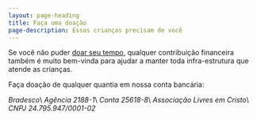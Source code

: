 ```yaml
---
layout: page-heading
title: Faça uma doação
page-description: Essas crianças precisam de você
---
```

Se você não puder [doar seu tempo][1], qualquer contribuição financeira também é muito bem-vinda
para ajudar a manter toda infra-estrutura que atende as crianças.

Faça doação de qualquer quantia em nossa conta bancária:

*Bradesco*\\
*Agência 2188-1*\\
*Conta 25618-8*\\
*Associação Livres em Cristo*\\
*CNPJ 24.795.947/0001-­02*

[1]: /seja-voluntario
